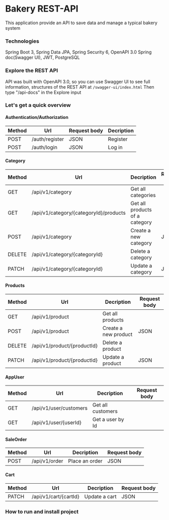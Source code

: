 # Bakery REST-API
This application provide an API to save data and manage a typical bakery system

### Technologies
Spring Boot 3, Spring Data JPA, Spring Security 6, OpenAPI 3.0 Spring doc(Swagger UI), JWT, PostgreSQL

### Explore the REST API
API was built with OpenAPI 3.0, so you can use Swagger UI to see full information, structures of the REST API at `/swagger-ui/index.html`
Then type "/api-docs" in the Explore input
### Let's get a quick overview
#### Authentication/Authorization
| Method | Url            | Request body | Decription |
| ------ |----------------|--------------|------------|
| POST   | /auth/register | JSON         | Register   |
| POST   | /auth/login    | JSON         | Log in     |
#### Category
| Method | Url                                    | Decription                     | Request body |
|--------|----------------------------------------|--------------------------------|--------------|
| GET    | /api/v1/category                       | Get all categories             |              |
| GET    | /api/v1/category/{categoryId}/products | Get all products of a category |              |
| POST   | /api/v1/category                       | Create a new category          | JSON         |
| DELETE | /api/v1/category/{categoryId}          | Delete a category              |              |
| PATCH  | /api/v1/category/{categoryId}          | Update a category              | JSON         |

#### Products
| Method | Url                                   | Decription           | Request body |
|--------|---------------------------------------|----------------------|--------------|
| GET    | /api/v1/product                       | Get all products     |              |
| POST   | /api/v1/product                       | Create a new product | JSON         |
| DELETE | /api/v1/product/{productId}           | Delete a product     |              |
| PATCH  | /api/v1/product/{productId}           | Update a product     | JSON         |
#### AppUser
| Method | Url                    | Decription        | Request body |
|--------|------------------------|-------------------|--------------|
| GET    | /api/v1/user/customers | Get all customers |              |
| GET    | /api/v1/user/{userId}  | Get a user by Id  |              |
#### SaleOrder
| Method | Url             | Decription     | Request body |
|--------|-----------------|----------------|--------------|
| POST   | /api/v1/order   | Place an order | JSON         |
#### Cart
| Method | Url                   | Decription    | Request body |
|--------|-----------------------|---------------|--------------|
| PATCH  | /api/v1/cart/{cartId} | Update a cart | JSON         |
### How to run and install project
